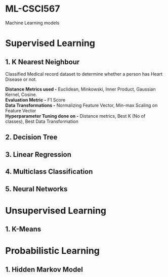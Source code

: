 # ML-CSCI567
 Machine Learning models
 
# Supervised Learning
## 1. K Nearest Neighbour
Classified Medical record dataset to determine whether a person has Heart Disease or not.

**Distance Metrics used -** Euclidean, Minkowski, Inner Product, Gaussian Kernel, Cosine.  
**Evaluation Metric -** F1 Score  
**Data Transformations -** Normalizing Feature Vector, Min-max Scaling on Feature Vector  
**Hyperparameter Tuning done on -** Distance metrics, Best K (No of classes), Best Data Transformation  

## 2. Decision Tree
## 3. Linear Regression
## 4. Multiclass Classification
## 5. Neural Networks

# Unsupervised Learning
## 1. K-Means

# Probabilistic Learning
## 1. Hidden Markov Model
